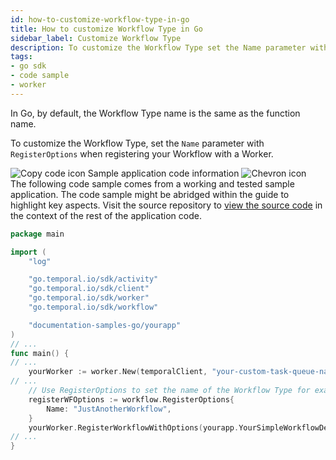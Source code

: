 ```yaml
---
id: how-to-customize-workflow-type-in-go
title: How to customize Workflow Type in Go
sidebar_label: Customize Workflow Type
description: To customize the Workflow Type set the Name parameter with RegisterOptions when registering your Workflow with a Worker.
tags:
- go sdk
- code sample
- worker
---
```


<!-- DO NOT EDIT THIS FILE DIRECTLY.
THIS FILE IS GENERATED from https://github.com/temporalio/documentation-samples-go/blob/main/yourapp/worker/main_dacx.go. -->

In Go, by default, the Workflow Type name is the same as the function name.

To customize the Workflow Type, set the `Name` parameter with `RegisterOptions` when registering your Workflow with a Worker.

<div class="copycode-notice-container"><div class="copycode-notice"><img data-style="copycode-icon" src="/icons/copycode.png" alt="Copy code icon" /> Sample application code information <img id="i-776ff6ff-87a3-41f7-b985-968ba4506d80" data-event="clickable-copycode-info" data-style="chevron-icon" src="/icons/chevron.png" alt="Chevron icon" /></div><div id="copycode-info-776ff6ff-87a3-41f7-b985-968ba4506d80" class="copycode-info">The following code sample comes from a working and tested sample application. The code sample might be abridged within the guide to highlight key aspects. Visit the source repository to <a href="https://github.com/temporalio/documentation-samples-go/blob/main/yourapp/worker/main_dacx.go">view the source code</a> in the context of the rest of the application code.</div></div>

```go
package main

import (
	"log"

	"go.temporal.io/sdk/activity"
	"go.temporal.io/sdk/client"
	"go.temporal.io/sdk/worker"
	"go.temporal.io/sdk/workflow"

	"documentation-samples-go/yourapp"
)
// ...
func main() {
// ...
	yourWorker := worker.New(temporalClient, "your-custom-task-queue-name", worker.Options{})
// ...
	// Use RegisterOptions to set the name of the Workflow Type for example.
	registerWFOptions := workflow.RegisterOptions{
		Name: "JustAnotherWorkflow",
	}
	yourWorker.RegisterWorkflowWithOptions(yourapp.YourSimpleWorkflowDefinition, registerWFOptions)
// ...
}
```

